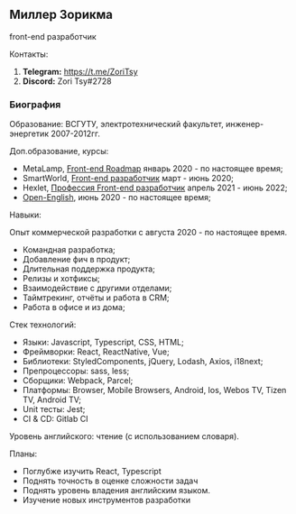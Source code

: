 ## Миллер Зорикма

front-end разработчик

Контакты:

1. **Telegram:** https://t.me/ZoriTsy
2. **Discord:** Zori Tsy#2728

### Биография

Образование: ВСГУТУ, электротехнический факультет, инженер-энергетик 2007-2012гг.

Доп.образование, курсы:
* MetaLamp, [Front-end Roadmap](https://coda.io/@metalamp/education/front-end-2) январь 2020 - по настоящее время;
* SmartWorld, [Front-end разработчик](https://academy.smartworld.team) март - июнь 2020;
* Hexlet, [Профессия Front-end разработчик](https://ru.hexlet.io/programs/frontend) апрель 2021 - июнь 2022;
* [Open-English](http://op-english.ru), июнь 2020 - по настоящее время;

Навыки:

Опыт коммерческой разработки с августа 2020 - по настоящее время.

* Командная разработка;
* Добавление фич в продукт;
* Длительная поддержка продукта;
* Релизы и хотфиксы;
* Взаимодействие с другими отделами;
* Таймтрекинг, отчёты и работа в CRM;
* Работа в офисе и из дома;

Стек технологий:

* Языки: Javascript, Typescript, CSS, HTML;
* Фреймворки: React, ReactNative, Vue;
* Библиотеки: StyledComponents, jQuery, Lodash, Axios, i18next;
* Препроцессоры: sass, less;
* Сборщики: Webpack, Parcel;
* Платформы: Browser, Mobile Browsers, Android, Ios, Webos TV, Tizen TV, Android TV;
* Unit тесты: Jest;
* CI & CD: Gitlab CI

Уровень английского: чтение (с использованием словаря).

Планы:

* Поглубже изучить React, Typescript
* Поднять точность в оценке сложности задач
* Поднять уровень владения английским языком.
* Изучение новых инструментов разработки


